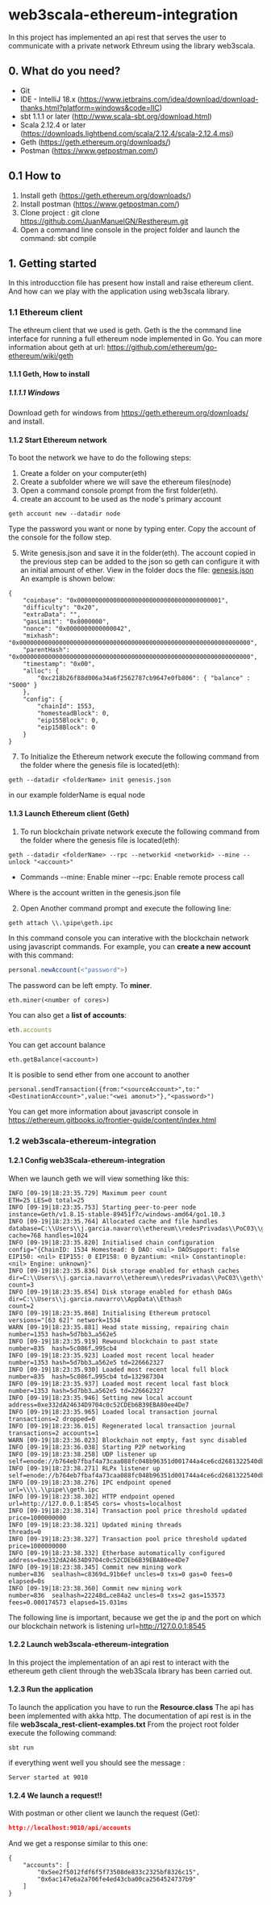 # web3scala-ethereum-integration
In this project has implemented an api rest that serves the user to
communicate with a private network Ethreum using the library web3scala.
## 0. What do you need?
- Git
- IDE - IntelliJ 18.x (https://www.jetbrains.com/idea/download/download-thanks.html?platform=windows&code=IIC)
- sbt 1.1.1 or later (http://www.scala-sbt.org/download.html)
- Scala 2.12.4 or later (https://downloads.lightbend.com/scala/2.12.4/scala-2.12.4.msi)
- Geth (https://geth.ethereum.org/downloads/)
- Postman (https://www.getpostman.com/)
## 0.1 How to
1. Install geth (https://geth.ethereum.org/downloads/)
2. Install postman (https://www.getpostman.com/)
3. Clone project : git clone https://github.com/JuanManuelGN/Resthereum.git
4. Open a command line console in the project folder and launch the command: sbt compile

## 1. Getting started
In this introducction file has present how install and raise ethereum
client. And how can we play with the application using web3scala library.
### 1.1 Ethereum client
The ethreum client that we used is geth. Geth is the the command line
interface for running a full ethereum node implemented in Go.
You can more information about geth at url:
https://github.com/ethereum/go-ethereum/wiki/geth
#### 1.1.1 Geth, How to install
##### 1.1.1.1 Windows
Download geth for windows from https://geth.ethereum.org/downloads/ and
install.
#### 1.1.2 Start Ethereum network
To boot the network we have to do the following steps:
1. Create a folder on your computer(eth)
2. Create a subfolder where we will save the ethereum files(node)
3. Open a command console prompt from the first folder(eth).
4. create an account to be used as the node's primary account
```
geth account new --datadir node
```
Type the password you want or none by typing enter. Copy the account of
the console for the follow step.

5. Write genesis.json and save it in the folder(eth). The account copied
   in the previous step can be added to the json so geth can configure
   it with an initial amount of ether.
View in the folder docs the file: [genesis.json](docs/genesis-lambda.json/)
An example is shown below:
```
{
    "coinbase": "0x0000000000000000000000000000000000000001",
    "difficulty": "0x20",
    "extraData": "",
    "gasLimit": "0x8000000",
    "nonce": "0x0000000000000042",
    "mixhash": "0x0000000000000000000000000000000000000000000000000000000000000000",
    "parentHash": "0x0000000000000000000000000000000000000000000000000000000000000000",
    "timestamp": "0x00",
    "alloc": {
        "0xc218b26f88d006a34a6f2562787cb9647e0fb806": { "balance" : "5000" }
    },
    "config": {
        "chainId": 1553,
        "homesteadBlock": 0,
        "eip155Block": 0,
        "eip158Block": 0
    }
}
```

7. To Initialize the Ethereum network execute the following command
from the folder where the genesis file is located(eth):
```
geth --datadir <folderName> init genesis.json
```
in our example folderName is equal node

#### 1.1.3 Launch Ethereum client (Geth)
1. To run blockchain private network execute the following command from
the folder where the genesis file is located(eth):
```
geth --datadir <folderName> --rpc --networkid <networkid> --mine --unlock "<account>"
```
* Commands
     --mine: Enable miner
     --rpc: Enable remote process call

Where <account> is the account written in the genesis.json file

2. Open Another command prompt and execute the following line:
```
geth attach \\.\pipe\geth.ipc
```
In this command console you can interative with the blockchain network
using javascript commands.
For example, you can **create a new account** with this command:
```javascript
personal.newAccount(<"password">)
```
The password can be left empty.
To **miner**.
```
eth.miner(<number of cores>)
```
You can also get a **list of accounts**:
```javascript
eth.accounts
```
You can get account balance
```
eth.getBalance(<account>)
```
It is posible to send ether from one account to another
```
personal.sendTransaction({from:"<sourceAccount>",to:"<DestinationAccount>",value:"<wei amonut>"},"<password>")
```
You can get more information about javascript console in
https://ethereum.gitbooks.io/frontier-guide/content/index.html
### 1.2 web3scala-ethereum-integration
#### 1.2.1 Config web3Scala-ethereum-integration
When we launch geth we will view something like this:
```
INFO [09-19|18:23:35.729] Maximum peer count                       ETH=25 LES=0 total=25
INFO [09-19|18:23:35.753] Starting peer-to-peer node               instance=Geth/v1.8.15-stable-89451f7c/windows-amd64/go1.10.3
INFO [09-19|18:23:35.764] Allocated cache and file handles         database=C:\\Users\\j.garcia.navarro\\ethereum\\redesPrivadas\\PoC03\\geth\\chaindata cache=768 handles=1024
INFO [09-19|18:23:35.820] Initialised chain configuration          config="{ChainID: 1534 Homestead: 0 DAO: <nil> DAOSupport: false EIP150: <nil> EIP155: 0 EIP158: 0 Byzantium: <nil> Constantinople: <nil> Engine: unknown}"
INFO [09-19|18:23:35.836] Disk storage enabled for ethash caches   dir=C:\\Users\\j.garcia.navarro\\ethereum\\redesPrivadas\\PoC03\\geth\\ethash count=3
INFO [09-19|18:23:35.854] Disk storage enabled for ethash DAGs     dir=C:\\Users\\j.garcia.navarro\\AppData\\Ethash                              count=2
INFO [09-19|18:23:35.868] Initialising Ethereum protocol           versions="[63 62]" network=1534
WARN [09-19|18:23:35.881] Head state missing, repairing chain      number=1353 hash=5d7bb3…a562e5
INFO [09-19|18:23:35.919] Rewound blockchain to past state         number=835  hash=5c086f…995cb4
INFO [09-19|18:23:35.923] Loaded most recent local header          number=1353 hash=5d7bb3…a562e5 td=226662327
INFO [09-19|18:23:35.930] Loaded most recent local full block      number=835  hash=5c086f…995cb4 td=132987304
INFO [09-19|18:23:35.937] Loaded most recent local fast block      number=1353 hash=5d7bb3…a562e5 td=226662327
INFO [09-19|18:23:35.946] Setting new local account                address=0xe332dA24634D9704c0c52CDEb6B39EBA80ee4De7
INFO [09-19|18:23:35.965] Loaded local transaction journal         transactions=2 dropped=0
INFO [09-19|18:23:36.015] Regenerated local transaction journal    transactions=2 accounts=1
WARN [09-19|18:23:36.023] Blockchain not empty, fast sync disabled
INFO [09-19|18:23:36.038] Starting P2P networking
INFO [09-19|18:23:38.258] UDP listener up                          self=enode://b764eb7fbaf4a73caa088fc048b96351d001744a4ce6cd2681322540db6875dc0ac0fafbafeb4431ae8c08814609f1a46493ec082ebc01d44b22c64bd6390ea4@[::]:30303
INFO [09-19|18:23:38.271] RLPx listener up                         self=enode://b764eb7fbaf4a73caa088fc048b96351d001744a4ce6cd2681322540db6875dc0ac0fafbafeb4431ae8c08814609f1a46493ec082ebc01d44b22c64bd6390ea4@[::]:30303
INFO [09-19|18:23:38.276] IPC endpoint opened                      url=\\\\.\\pipe\\geth.ipc
INFO [09-19|18:23:38.302] HTTP endpoint opened                     url=http://127.0.0.1:8545 cors= vhosts=localhost
INFO [09-19|18:23:38.314] Transaction pool price threshold updated price=1000000000
INFO [09-19|18:23:38.321] Updated mining threads                   threads=0
INFO [09-19|18:23:38.327] Transaction pool price threshold updated price=1000000000
INFO [09-19|18:23:38.332] Etherbase automatically configured       address=0xe332dA24634D9704c0c52CDEb6B39EBA80ee4De7
INFO [09-19|18:23:38.345] Commit new mining work                   number=836  sealhash=c8369d…91b6ef uncles=0 txs=0 gas=0 fees=0 elapsed=0s
INFO [09-19|18:23:38.360] Commit new mining work                   number=836  sealhash=22248d…ce84a2 uncles=0 txs=2 gas=153573 fees=0.000174573 elapsed=15.031ms
```

The following line is important, because we get the ip and the port on
which our blockchain network is listening
url=http://127.0.0.1:8545

#### 1.2.2 Launch web3scala-ethereum-integration
In this project the implementation of an api rest to interact with the
ethereum geth client through the web3Scala library has been carried out.
#### 1.2.3 Run the application
To launch the application you have to run the __Resource.class__ The api
has been implemented with akka http.
The documentation of api rest is in the file __web3scala_rest-client-examples.txt__
From the project root folder execute the following command:
```
sbt run
```
if everything went well you should see the message :
```
Server started at 9010
```
#### 1.2.4 We launch a request!!
With postman or other client we launch the request (Get):
```json
http://localhost:9010/api/accounts
```
And we get a response similar to this one:
```
{
    "accounts": [
        "0x5ee2f5012fdf6f5f73508de833c2325bf8326c15",
        "0x6ac147e6a2a706fe4ed43cba00ca2564524737b9"
    ]
}
```
